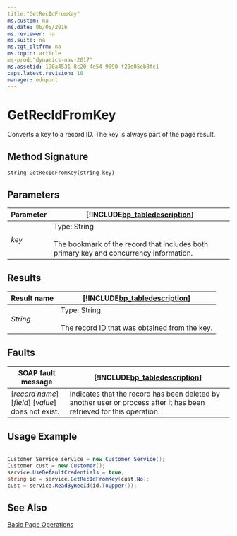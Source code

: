 ```yaml
---
title:"GetRecIdFromKey"
ms.custom: na
ms.date: 06/05/2016
ms.reviewer: na
ms.suite: na
ms.tgt_pltfrm: na
ms.topic: article
ms-prod:"dynamics-nav-2017"
ms.assetid: 190a4531-8c20-4e54-9090-f20d05eb8fc1
caps.latest.revision: 10
manager: edupont
---
```

# GetRecIdFromKey
Converts a key to a record ID. The key is always part of the page result.  
  
## Method Signature  
 `string GetRecIdFromKey(string key)`  
  
## Parameters  
  
|Parameter|[!INCLUDE[bp_tabledescription](includes/bp_tabledescription_md.md)]|  
|---------------|---------------------------------------|  
|*key*|Type: String<br /><br /> The bookmark of the record that includes both primary key and concurrency information.|  
  
## Results  
  
|Result name|[!INCLUDE[bp_tabledescription](includes/bp_tabledescription_md.md)]|  
|-----------------|---------------------------------------|  
|*String*|Type: String<br /><br /> The record ID that was obtained from the key.|  
  
## Faults  
  
|SOAP fault message|[!INCLUDE[bp_tabledescription](includes/bp_tabledescription_md.md)]|  
|------------------------|---------------------------------------|  
|\[*record name*\] \[*field*\] \[*value*\] does not exist.|Indicates that the record has been deleted by another user or process after it has been retrieved for this operation.|  
  
## Usage Example  
  
```c#  
  
Customer_Service service = new Customer_Service();  
Customer cust = new Customer();  
service.UseDefaultCredentials = true;  
string id = service.GetRecIdFromKey(cust.No);  
cust = service.ReadByRecId(id.ToUpper());  
```  
  
## See Also  
 [Basic Page Operations](Basic-Page-Operations.md)